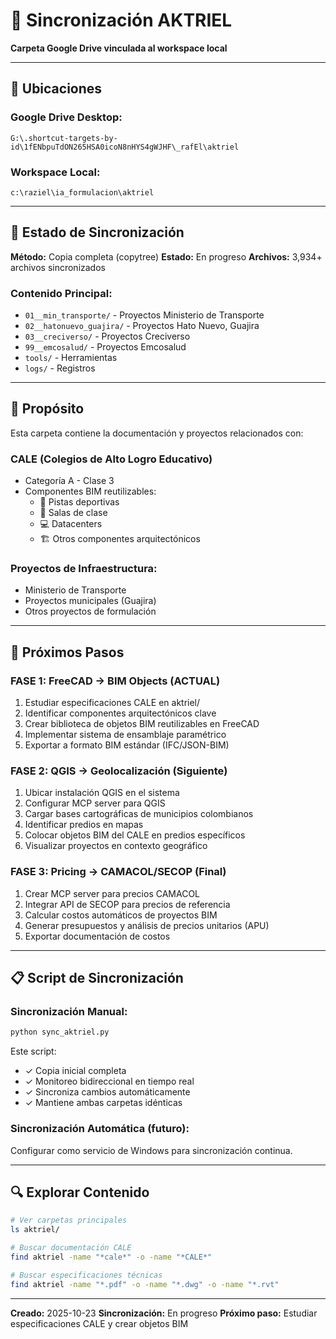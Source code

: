 # 🔄 Sincronización AKTRIEL

**Carpeta Google Drive vinculada al workspace local**

---

## 📁 Ubicaciones

### Google Drive Desktop:
```
G:\.shortcut-targets-by-id\1fENbpuTdON265HSA0icoN8nHYS4gWJHF\_rafEl\aktriel
```

### Workspace Local:
```
c:\raziel\ia_formulacion\aktriel
```

---

## 🔄 Estado de Sincronización

**Método:** Copia completa (copytree)
**Estado:** En progreso
**Archivos:** 3,934+ archivos sincronizados

### Contenido Principal:
- `01__min_transporte/` - Proyectos Ministerio de Transporte
- `02__hatonuevo_guajira/` - Proyectos Hato Nuevo, Guajira
- `03__creciverso/` - Proyectos Creciverso
- `99__emcosalud/` - Proyectos Emcosalud
- `tools/` - Herramientas
- `logs/` - Registros

---

## 🎯 Propósito

Esta carpeta contiene la documentación y proyectos relacionados con:

### **CALE (Colegios de Alto Logro Educativo)**
- Categoría A - Clase 3
- Componentes BIM reutilizables:
  - 🏃 Pistas deportivas
  - 🏫 Salas de clase
  - 💻 Datacenters
  - 🏗️ Otros componentes arquitectónicos

### Proyectos de Infraestructura:
- Ministerio de Transporte
- Proyectos municipales (Guajira)
- Otros proyectos de formulación

---

## 🚀 Próximos Pasos

### **FASE 1: FreeCAD → BIM Objects** (ACTUAL)
1. Estudiar especificaciones CALE en aktriel/
2. Identificar componentes arquitectónicos clave
3. Crear biblioteca de objetos BIM reutilizables en FreeCAD
4. Implementar sistema de ensamblaje paramétrico
5. Exportar a formato BIM estándar (IFC/JSON-BIM)

### **FASE 2: QGIS → Geolocalización** (Siguiente)
1. Ubicar instalación QGIS en el sistema
2. Configurar MCP server para QGIS
3. Cargar bases cartográficas de municipios colombianos
4. Identificar predios en mapas
5. Colocar objetos BIM del CALE en predios específicos
6. Visualizar proyectos en contexto geográfico

### **FASE 3: Pricing → CAMACOL/SECOP** (Final)
1. Crear MCP server para precios CAMACOL
2. Integrar API de SECOP para precios de referencia
3. Calcular costos automáticos de proyectos BIM
4. Generar presupuestos y análisis de precios unitarios (APU)
5. Exportar documentación de costos

---

## 📋 Script de Sincronización

### Sincronización Manual:
```bash
python sync_aktriel.py
```

Este script:
- ✓ Copia inicial completa
- ✓ Monitoreo bidireccional en tiempo real
- ✓ Sincroniza cambios automáticamente
- ✓ Mantiene ambas carpetas idénticas

### Sincronización Automática (futuro):
Configurar como servicio de Windows para sincronización continua.

---

## 🔍 Explorar Contenido

```bash
# Ver carpetas principales
ls aktriel/

# Buscar documentación CALE
find aktriel -name "*cale*" -o -name "*CALE*"

# Buscar especificaciones técnicas
find aktriel -name "*.pdf" -o -name "*.dwg" -o -name "*.rvt"
```

---

**Creado:** 2025-10-23
**Sincronización:** En progreso
**Próximo paso:** Estudiar especificaciones CALE y crear objetos BIM
